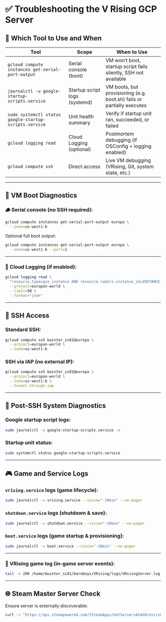 # ✅ **Troubleshooting the V Rising GCP Server**

## 🧭 **Which Tool to Use and When**

| Tool                                                   | Scope                         | When to Use                                                           |
| ------------------------------------------------------ | ----------------------------- | --------------------------------------------------------------------- |
| `gcloud compute instances get-serial-port-output`      | Serial console (boot)         | VM won’t boot, startup script fails silently, SSH not available       |
| `journalctl -u google-startup-scripts.service`         | Startup script logs (systemd) | VM boots, but provisioning (e.g. boot.sh) fails or partially executes |
| `sudo systemctl status google-startup-scripts.service` | Unit health summary           | Verify if startup unit ran, succeeded, or failed                      |
| `gcloud logging read`                                  | Cloud Logging (optional)      | Postmortem debugging (if OSConfig + logging enabled)                  |
| `gcloud compute ssh`                                   | Direct access                 | Live VM debugging (VRising, Git, system state, etc.)                  |

---

## 🔌 **VM Boot Diagnostics**

### 🪵 Serial console (no SSH required):

```bash
gcloud compute instances get-serial-port-output europa \
  --zone=us-west1-b
```

Optional full boot output:

```bash
gcloud compute instances get-serial-port-output europa \
  --zone=us-west1-b --port=1
```

---

### 📖 Cloud Logging (if enabled):

```bash
gcloud logging read \
  "resource.type=gce_instance AND resource.labels.instance_id=INSTANCE_ID" \
  --project=europan-world \
  --limit=50 \
  --format="json"
```

---

## 🔐 **SSH Access**

### Standard SSH:

```bash
gcloud compute ssh bwinter_sc81@europa \
  --project=europan-world \
  --zone=us-west1-b
```

### SSH via IAP (no external IP):

```bash
gcloud compute ssh bwinter_sc81@europa \
  --project=europan-world \
  --zone=us-west1-b \
  --tunnel-through-iap
```

---

## 🧪 **Post-SSH System Diagnostics**

### Google startup script logs:

```bash
sudo journalctl -u google-startup-scripts.service -e
```

### Startup unit status:

```bash
sudo systemctl status google-startup-scripts.service
```

---

## 🎮 **Game and Service Logs**

### `vrising.service` logs (game lifecycle):

```bash
sudo journalctl -u vrising.service --since="-10min" --no-pager
```

### `shutdown.service` logs (shutdown & save):

```bash
sudo journalctl -u shutdown.service --since="-10min" --no-pager
```

### `boot.service` logs (game startup & provisioning):

```bash
sudo journalctl -u boot.service --since="-10min" --no-pager
```

---

### 📜 VRising game log (in-game server events):

```bash
tail -n 200 /home/bwinter_sc81/baroboys/VRising/logs/VRisingServer.log
```

---

## 🌐 **Steam Master Server Check**

Ensure server is externally discoverable:

```bash
curl -s "https://api.steampowered.com/ISteamApps/GetServersAtAddress/v0001?addr=$(curl -s ifconfig.me)"
```